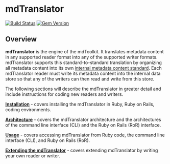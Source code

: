 # mdTranslator
[![Build Status](https://travis-ci.org/adiwg/mdTranslator.svg?branch=master)](https://travis-ci.org/adiwg/mdTranslator) [![Gem Version](https://badge.fury.io/rb/adiwg-mdtranslator.svg)](http://badge.fury.io/rb/adiwg-mdtranslator)

## Overview
**mdTranslator** is the engine of the mdToolkit. It translates metadata content in any supported reader format into any of the supported writer formats.  mdTranslator supports this standard-to-standard translation by organizing all metadata content into its own [internal metadata content standard](extend/internalObject.md).  Each mdTranslator reader must write its metadata content into the internal data store so that any of the writers can then read and write from this store.

The following sections will describe the mdTranslator in greater detail and include instructions for coding new readers and writers.

[__Installation__](install/installation.md) - covers installing the mdTranslator in Ruby, Ruby on Rails, coding environments.

[__Architecture__](architecture/architecture.md) - covers the mdTranslator architecture and the architectures of the command line interface (CLI) and the Ruby on Rails (RoR) interface.

[__Usage__](use/usage.md) - covers accessing mdTranslator from Ruby code, the command line interface (CLI), and Ruby on Rails (RoR).

[__Extending the mdTranslator__](extend/extendTranslator.md) - covers extending mdTranslator by writing your own reader or writer.
